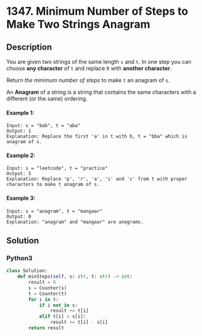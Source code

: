 # 1347. Minimum Number of Steps to Make Two Strings Anagram


## Description
You are given two strings of the same length `s` and `t`. In one step you can choose **any character** of `t` and replace it with **another character**.

Return *the minimum number of steps* to make `t` an anagram of `s`.

An **Anagram** of a string is a string that contains the same characters with a different (or the same) ordering.

#### Example 1:
```
Input: s = "bab", t = "aba"
Output: 1
Explanation: Replace the first 'a' in t with b, t = "bba" which is anagram of s.
```

#### Example 2:
```
Input: s = "leetcode", t = "practice"
Output: 5
Explanation: Replace 'p', 'r', 'a', 'i' and 'c' from t with proper characters to make t anagram of s.
```

#### Example 3:
```
Input: s = "anagram", t = "mangaar"
Output: 0
Explanation: "anagram" and "mangaar" are anagrams. 
```


## Solution

### Python3
```python
class Solution:
    def minSteps(self, s: str, t: str) -> int:
        result = 0
        s = Counter(s)
        t = Counter(t)
        for i in t:
            if i not in s:
                result += t[i]
            elif t[i] > s[i]:
                result += t[i] - s[i]
        return result
```
